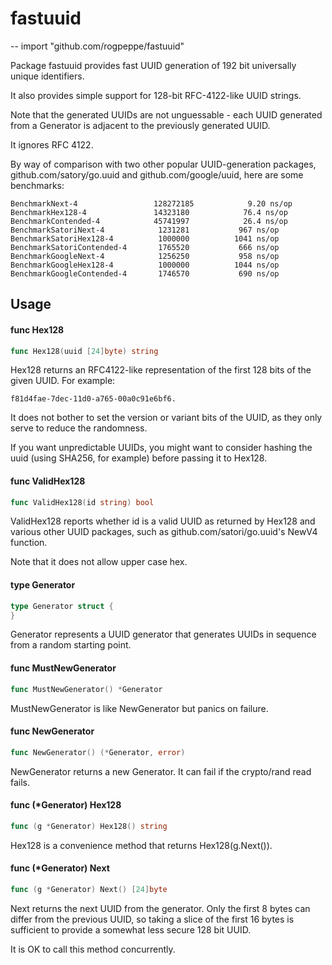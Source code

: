 # fastuuid
--
    import "github.com/rogpeppe/fastuuid"

Package fastuuid provides fast UUID generation of 192 bit universally unique
identifiers.

It also provides simple support for 128-bit RFC-4122-like UUID strings.

Note that the generated UUIDs are not unguessable - each UUID generated from a
Generator is adjacent to the previously generated UUID.

It ignores RFC 4122.

By way of comparison with two other popular UUID-generation packages,
github.com/satory/go.uuid and github.com/google/uuid, here are some benchmarks:

    BenchmarkNext-4              	128272185	         9.20 ns/op
    BenchmarkHex128-4            	14323180	        76.4 ns/op
    BenchmarkContended-4         	45741997	        26.4 ns/op
    BenchmarkSatoriNext-4        	 1231281	       967 ns/op
    BenchmarkSatoriHex128-4      	 1000000	      1041 ns/op
    BenchmarkSatoriContended-4   	 1765520	       666 ns/op
    BenchmarkGoogleNext-4        	 1256250	       958 ns/op
    BenchmarkGoogleHex128-4      	 1000000	      1044 ns/op
    BenchmarkGoogleContended-4   	 1746570	       690 ns/op

## Usage

#### func  Hex128

```go
func Hex128(uuid [24]byte) string
```
Hex128 returns an RFC4122-like representation of the first 128 bits of the given
UUID. For example:

    f81d4fae-7dec-11d0-a765-00a0c91e6bf6.

It does not bother to set the version or variant bits of the UUID, as they only
serve to reduce the randomness.

If you want unpredictable UUIDs, you might want to consider hashing the uuid
(using SHA256, for example) before passing it to Hex128.

#### func  ValidHex128

```go
func ValidHex128(id string) bool
```
ValidHex128 reports whether id is a valid UUID as returned by Hex128 and various
other UUID packages, such as github.com/satori/go.uuid's NewV4 function.

Note that it does not allow upper case hex.

#### type Generator

```go
type Generator struct {
}
```

Generator represents a UUID generator that generates UUIDs in sequence from a
random starting point.

#### func  MustNewGenerator

```go
func MustNewGenerator() *Generator
```
MustNewGenerator is like NewGenerator but panics on failure.

#### func  NewGenerator

```go
func NewGenerator() (*Generator, error)
```
NewGenerator returns a new Generator. It can fail if the crypto/rand read fails.

#### func (*Generator) Hex128

```go
func (g *Generator) Hex128() string
```
Hex128 is a convenience method that returns Hex128(g.Next()).

#### func (*Generator) Next

```go
func (g *Generator) Next() [24]byte
```
Next returns the next UUID from the generator. Only the first 8 bytes can differ
from the previous UUID, so taking a slice of the first 16 bytes is sufficient to
provide a somewhat less secure 128 bit UUID.

It is OK to call this method concurrently.

